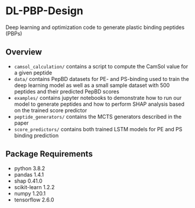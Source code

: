 # DL-PBP-Design
Deep learning and optimization code to generate plastic binding peptides (PBPs)
## Overview
- `camsol_calculation/` contains a script to compute the CamSol value for a given peptide
- `data/` contains PepBD datasets for PE- and PS-binding used to train the deep learning model as well as a small sample dataset with 500 peptides and their predicted PepBD scores
- `examples/` contains jupyter notebooks to demonstrate how to run our model to generate peptides and how to perform SHAP analysis based on the trained score predictor
- `peptide_generators/` contains the MCTS generators described in the paper
- `score_predictors/` contains both trained LSTM models for PE and PS binding prediction
## Package Requirements
- python 3.8.2
- pandas 1.4.1
- shap 0.41.0
- scikit-learn 1.2.2
- numpy 1.20.1
- tensorflow 2.6.0

